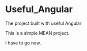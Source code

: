 # Useful_Angular
The project built with useful Angular

This is a simple MEAN project.

I have to go now.